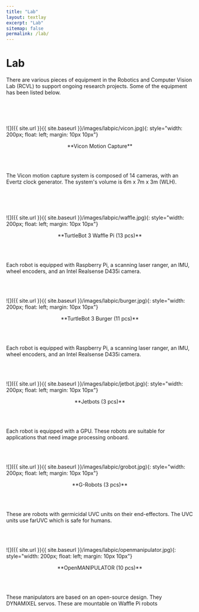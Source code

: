 ```yaml
---
title: "Lab"
layout: textlay
excerpt: "Lab"
sitemap: false
permalink: /lab/
---
```


# Lab

There are various pieces of equipment in the Robotics and Computer Vision Lab (RCVL) to support ongoing research projects. Some of the equipment has been listed below.


\
&nbsp;

\
![]({{ site.url }}{{ site.baseurl }}/images/labpic/vicon.jpg){: style="width: 200px; float: left; margin: 10px  10px"}
<p style="text-align: center;">**Vicon Motion Capture**</p>

\
&nbsp;&nbsp;&nbsp;&nbsp;&nbsp;

The Vicon motion capture system is composed of 14 cameras, with an Evertz clock generator. The system's volume is 6m x 7m x 3m (WLH). 


\
&nbsp;&nbsp;&nbsp;&nbsp;&nbsp;

\
![]({{ site.url }}{{ site.baseurl }}/images/labpic/waffle.jpg){: style="width: 200px; float: left; margin: 10px  10px"}
<p style="text-align: center;">**TurtleBot 3 Waffle Pi (13 pcs)** </p>

\
&nbsp;&nbsp;&nbsp;&nbsp;&nbsp;

Each robot is equipped with Raspberry Pi, a scanning laser ranger, an IMU, wheel encoders, and an Intel Realsense D435i camera. 


\
&nbsp;&nbsp;&nbsp;&nbsp;&nbsp;


![]({{ site.url }}{{ site.baseurl }}/images/labpic/burger.jpg){: style="width: 200px; float: left; margin: 10px  10px"}
<p style="text-align: center;">**TurtleBot 3 Burger (11 pcs)** </p>

\
&nbsp;&nbsp;&nbsp;&nbsp;&nbsp;

Each robot is equipped with Raspberry Pi, a scanning laser ranger, an IMU, wheel encoders, and an Intel Realsense D435i camera.


\
&nbsp;&nbsp;&nbsp;&nbsp;&nbsp;


![]({{ site.url }}{{ site.baseurl }}/images/labpic/jetbot.jpg){: style="width: 200px; float: left; margin: 10px  10px"}
<p style="text-align: center;">**Jetbots (3 pcs)** </p>

\
&nbsp;&nbsp;&nbsp;&nbsp;&nbsp;

Each robot is equipped with a GPU. These robots are suitable for applications that need image processing onboard.


\
&nbsp;&nbsp;&nbsp;&nbsp;&nbsp;


![]({{ site.url }}{{ site.baseurl }}/images/labpic/grobot.jpg){: style="width: 200px; float: left; margin: 10px  10px"} 
<p style="text-align: center;">**G-Robots (3 pcs)**</p>

\
&nbsp;&nbsp;&nbsp;&nbsp;&nbsp;

These are robots with germicidal UVC units on their end-effectors. The UVC units use farUVC which is safe for humans.


\
&nbsp;&nbsp;&nbsp;&nbsp;&nbsp;


![]({{ site.url }}{{ site.baseurl }}/images/labpic/openmanipulator.jpg){: style="width: 200px; float: left; margin: 10px  10px"}
<p style="text-align: center;">**OpenMANIPULATOR (10 pcs)**</p>

\
&nbsp;&nbsp;&nbsp;&nbsp;&nbsp;

These manipulators are based on an open-source design. They DYNAMIXEL servos. These are mountable on Waffle Pi robots

\
&nbsp;

